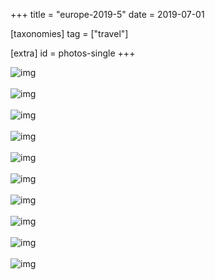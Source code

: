 +++
title = "europe-2019-5"
date = 2019-07-01

[taxonomies]
tag = ["travel"]

[extra]
id = photos-single
+++

<div class='pixels-photo is-large'>
  <img src='https://photos.toidiu.com/file/europe-2019/IMG_20190524_145439.jpg' alt='img'>
</div>
<br/>

<div class='pixels-photo is-large'>
  <img src='https://photos.toidiu.com/file/europe-2019/IMG_20190526_141308.jpg' alt='img'>
</div>
<br/>

<div class='pixels-photo is-large'>
  <img src='https://photos.toidiu.com/file/europe-2019/IMG_20190526_205801.jpg' alt='img'>
</div>
<br/>

<div class='pixels-photo is-large'>
  <img src='https://photos.toidiu.com/file/europe-2019/IMG_20190527_161708.jpg' alt='img'>
</div>
<br/>

<div class='pixels-photo is-large'>
  <img src='https://photos.toidiu.com/file/europe-2019/IMG_20190527_174833.jpg' alt='img'>
</div>
<br/>

<div class='pixels-photo is-large'>
  <img src='https://photos.toidiu.com/file/europe-2019/IMG_20190528_144035.jpg' alt='img'>
</div>
<br/>

<div class='pixels-photo is-large'>
  <img src='https://photos.toidiu.com/file/europe-2019/IMG_20190528_144535.jpg' alt='img'>
</div>
<br/>

<div class='pixels-photo is-large'>
  <img src='https://photos.toidiu.com/file/europe-2019/IMG_20190528_152134.jpg' alt='img'>
</div>
<br/>

<div class='pixels-photo is-large'>
  <img src='https://photos.toidiu.com/file/europe-2019/IMG_20190529_144822.jpg' alt='img'>
</div>
<br/>

<div class='pixels-photo is-large'>
  <img src='https://photos.toidiu.com/file/europe-2019/IMG_20190601_001901.jpg' alt='img'>
</div>
<br/>

